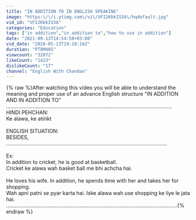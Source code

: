 ```yaml
---
title: "IN ADDITION TO IN ENGLISH SPEAKING"
image: "https:\/\/i.ytimg.com\/vi\/VFI2KbkIS5A\/hqdefault.jpg"
vid_id: "VFI2KbkIS5A"
categories: "Education"
tags: ["in addition","in addition to","how to use in addition"]
date: "2021-09-13T14:54:58+03:00"
vid_date: "2018-05-13T19:18:16Z"
duration: "PT8M40S"
viewcount: "32872"
likeCount: "1423"
dislikeCount: "17"
channel: "English With Chandan"
---
```

{% raw %}After watching this video you will be able to understand the meaning and proper use of an advance English structure &quot;IN ADDITION AND IN ADDITION TO&quot;<br />................................................................................................................<br />HINDI PEHCHAN:<br />                Ke alawa, ke atirikt<br /><br />ENGLISH SITUATION:<br />              BESIDES,<br />.............................................................................................................<br /><br />Ex:<br />             In addition to cricket, he is good at basketball.<br />             Cricket ke alawa wah basket ball me bhi achcha hai.<br /><br />             He loves his wife. In addition, he spends time with her and takes her for shopping.<br />Wah apni patni se pyar karta hai. Iske alawa wah use shopping ke liye le jata hai.<br />....................................................................................................................{% endraw %}
